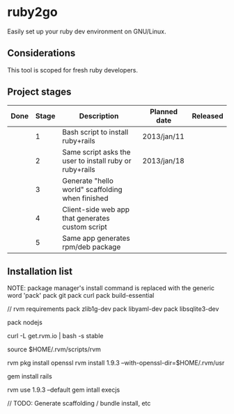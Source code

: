 ruby2go
=======

Easily set up your ruby dev environment on GNU/Linux.

## Considerations
This tool is scoped for fresh ruby developers.

## Project stages
| Done | Stage |                       Description                       | Planned date | Released |
|------|-------|---------------------------------------------------------|--------------|----------|
|      |     1 | Bash script to install ruby+rails                       | 2013/jan/11  |          |
|      |     2 | Same script asks the user to install ruby or ruby+rails | 2013/jan/18  |          |
|      |     3 | Generate "hello world" scaffolding when finished        |              |          |
|      |     4 | Client-side web app that generates custom script        |              |          |
|      |     5 | Same app generates rpm/deb package                      |              |          |

## Installation list
NOTE: package manager's install command is replaced with the generic word 'pack'
  pack git
  pack curl
  pack build-essential

  // rvm requirements
  pack zlib1g-dev
  pack libyaml-dev
  pack libsqlite3-dev

  pack nodejs

  curl -L get.rvm.io | bash -s stable

  source $HOME/.rvm/scripts/rvm


  rvm pkg install openssl
  rvm install 1.9.3 –with-openssl-dir=$HOME/.rvm/usr

  gem install rails

  rvm use 1.9.3 –default
  gem intall execjs

  // TODO: Generate scaffolding / bundle install, etc